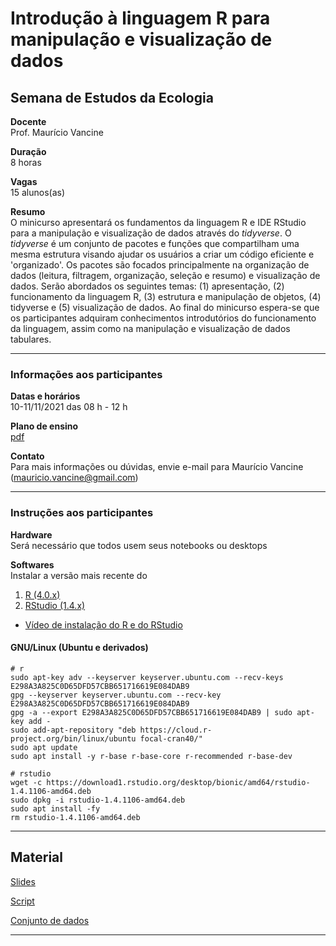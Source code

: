 # Introdução à linguagem R para manipulação e visualização de dados

## Semana de Estudos da Ecologia

**Docente**  
Prof. Maurício Vancine

**Duração**  
8 horas

**Vagas**  
15 alunos(as)

**Resumo**  
O minicurso apresentará os fundamentos da linguagem R e IDE RStudio para a manipulação e visualização de dados através do *tidyverse*. O *tidyverse* é um conjunto de pacotes e funções que compartilham uma mesma estrutura visando ajudar os usuários a criar um código eficiente e 'organizado'. Os pacotes são focados principalmente na organização de dados (leitura, filtragem, organização, seleção e resumo) e visualização de dados. Serão abordados os seguintes temas: (1) apresentação, (2) funcionamento da linguagem R, (3) estrutura e manipulação de objetos, (4) tidyverse e (5) visualização de dados. Ao final do minicurso espera-se que os participantes adquiram conhecimentos introdutórios do funcionamento da linguagem, assim como na manipulação e visualização de dados tabulares.

---

### Informações aos participantes

**Datas e horários**  
10-11/11/2021 das 08 h - 12 h

**Plano de ensino**  
[pdf](https://raw.githubusercontent.com/mauriciovancine/workshop-r-introduction/master/00_plano_ensino/plano_ensino_workshop_r_introduction.pdf)

**Contato**  
Para mais informações ou dúvidas, envie e-mail para Maurício Vancine (mauricio.vancine@gmail.com)

---

### Instruções aos participantes

**Hardware**  
Será necessário que todos usem seus notebooks ou desktops

**Softwares**  
Instalar a versão mais recente do 

1. [R (4.0.x)](https://www.r-project.org)
2. [RStudio (1.4.x)](https://www.rstudio.com)

- [Vídeo de instalação do R e do RStudio](https://youtu.be/l1bWvZMNMCM)

#### GNU/Linux (Ubuntu e derivados)

```
# r
sudo apt-key adv --keyserver keyserver.ubuntu.com --recv-keys E298A3A825C0D65DFD57CBB651716619E084DAB9
gpg --keyserver keyserver.ubuntu.com --recv-key E298A3A825C0D65DFD57CBB651716619E084DAB9
gpg -a --export E298A3A825C0D65DFD57CBB651716619E084DAB9 | sudo apt-key add -
sudo add-apt-repository "deb https://cloud.r-project.org/bin/linux/ubuntu focal-cran40/"
sudo apt update
sudo apt install -y r-base r-base-core r-recommended r-base-dev

# rstudio
wget -c https://download1.rstudio.org/desktop/bionic/amd64/rstudio-1.4.1106-amd64.deb
sudo dpkg -i rstudio-1.4.1106-amd64.deb
sudo apt install -fy
rm rstudio-1.4.1106-amd64.deb
```

---

## Material

[Slides](https://mauriciovancine.github.io/workshop-r-introduction/01_slides/slide_workshop_r_introduction.html)  

[Script](script_workshop_r_introduction.R)

[Conjunto de dados](https://github.com/mauriciovancine/workshop-r-introduction/blob/master/03_conjunto_dados.zip)

---
